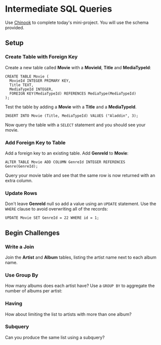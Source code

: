 # Intermediate SQL Queries

Use [Chinook](http://jxs.me/chinook-web/) to complete today's mini-project. You will use the schema provided.

## Setup

### Create Table with Foreign Key

Create a new table called **Movie** with a **MovieId**, **Title** and **MediaTypeId**:

```
CREATE TABLE Movie (
  MovieId INTEGER PRIMARY KEY,
  Title TEXT,
  MediaTypeId INTEGER, 
  FOREIGN KEY(MediaTypeId) REFERENCES MediaType(MediaTypeId)
);
```

Test the table by adding a **Movie** with a **Title** and a **MediaTypeId**.

```
INSERT INTO Movie (Title, MediaTypeId) VALUES ("Aladdin", 3);
```

Now query the table with a `SELECT` statement and you should see your movie.

### Add Foreign Key to Table

Add a foreign key to an existing table. Add **GenreId** to **Movie**:

```
ALTER TABLE Movie ADD COLUMN GenreId INTEGER REFERENCES Genre(GenreId);
```

Query your movie table and see that the same row is now returned with an extra column.

### Update Rows

Don't leave **GenreId** null so add a value using an `UPDATE` statement. Use the `WHERE` clause to avoid overwriting all of the records:

```
UPDATE Movie SET GenreId = 22 WHERE id = 1;
```

## Begin Challenges

### Write a Join

Join the **Artist** and **Album** tables, listing the artist name next to each album name.

### Use Group By

How many albums does each artist have? Use a `GROUP BY` to aggregate the number of albums per artist:

### Having

How about limiting the list to artists with more than one album?

### Subquery

Can you produce the same list using a subquery?
